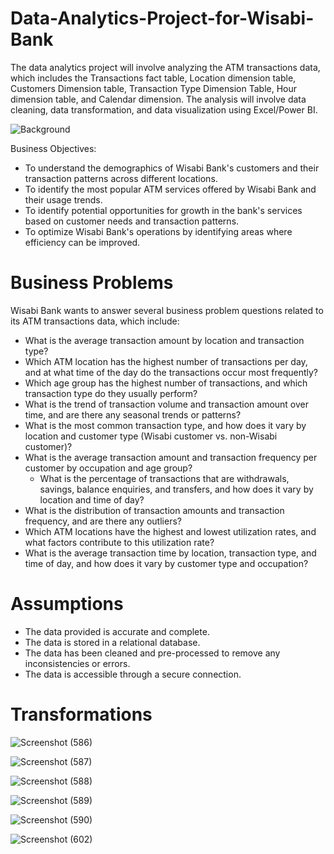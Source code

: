 # Data-Analytics-Project-for-Wisabi-Bank
The data analytics project will involve analyzing the ATM transactions data, which includes the Transactions fact table, Location dimension table, Customers Dimension table, Transaction Type Dimension Table, Hour dimension table, and Calendar dimension. The analysis will involve data cleaning, data transformation, and data visualization using Excel/Power BI.

![Background](https://github.com/Mathex7/Data-Analytics-Project-for-Wisabi-Bank/assets/106633060/8d0e88ea-83b4-4187-adae-8fb6442fc599)


Business Objectives: 
* To understand the demographics of Wisabi Bank's customers and their transaction patterns across different locations.
*	To identify the most popular ATM services offered by Wisabi Bank and their usage trends.
*	To identify potential opportunities for growth in the bank's services based on customer needs and transaction patterns.
* To optimize Wisabi Bank's operations by identifying areas where efficiency can be improved.

 # Business Problems
Wisabi Bank wants to answer several business problem questions related to its ATM transactions data, which include:
*	What is the average transaction amount by location and transaction type?
*	Which ATM location has the highest number of transactions per day, and at what time of the day do the transactions occur most frequently?
 *	Which age group has the highest number of transactions, and which transaction type do they usually perform?
*	What is the trend of transaction volume and transaction amount over time, and are there any seasonal trends or patterns?
  * What is the most common transaction type, and how does it vary by location and customer type (Wisabi customer vs. non-Wisabi customer)?
* What is the average transaction amount and transaction frequency per customer by occupation and age group?
  *	What is the percentage of transactions that are withdrawals, savings, balance enquiries, and transfers, and how does it vary by location and time of day?
*	What is the distribution of transaction amounts and transaction frequency, and are there any outliers?
* Which ATM locations have the highest and lowest utilization rates, and what factors contribute to this utilization rate?
*	What is the average transaction time by location, transaction type, and time of day, and how does it vary by customer type and occupation?

  # Assumptions
*	The data provided is accurate and complete.
*	The data is stored in a relational database.
*	The data has been cleaned and pre-processed to remove any inconsistencies or errors.
*	The data is accessible through a secure connection.

  # Transformations
  ![Screenshot (586)](https://github.com/Mathex7/Data-Analytics-Project-for-Wisabi-Bank/assets/106633060/78c4cec6-d8d0-45c9-ba46-9d232c9923db)

  ![Screenshot (587)](https://github.com/Mathex7/Data-Analytics-Project-for-Wisabi-Bank/assets/106633060/7720fbaf-e4ff-40e5-8061-90d34b883eff)

  ![Screenshot (588)](https://github.com/Mathex7/Data-Analytics-Project-for-Wisabi-Bank/assets/106633060/b7102c83-72f2-4022-9636-1aad1142d110)

![Screenshot (589)](https://github.com/Mathex7/Data-Analytics-Project-for-Wisabi-Bank/assets/106633060/fc964989-3fe5-49e3-84be-8f745362b9f9)

![Screenshot (590)](https://github.com/Mathex7/Data-Analytics-Project-for-Wisabi-Bank/assets/106633060/0128ac0e-5a43-4e35-89d6-db5f690de4ce)

![Screenshot (602)](https://github.com/Mathex7/Data-Analytics-Project-for-Wisabi-Bank/assets/106633060/dee509b1-76bd-487e-9846-b509d0e4ae47)







  

  

